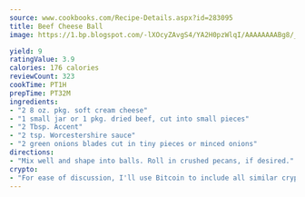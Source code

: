 ```yaml
---
source: www.cookbooks.com/Recipe-Details.aspx?id=283095
title: Beef Cheese Ball
image: https://1.bp.blogspot.com/-lXOcyZAvgS4/YA2H0pzWlqI/AAAAAAAABg8/_HX4JI-WmFM0Tz684w_qYjP9vBzksmFNgCLcBGAsYHQ/s219/20.png

yield: 9
ratingValue: 3.9
calories: 176 calories
reviewCount: 323
cookTime: PT1H
prepTime: PT32M
ingredients:
- "2 8 oz. pkg. soft cream cheese"
- "1 small jar or 1 pkg. dried beef, cut into small pieces"
- "2 Tbsp. Accent"
- "2 tsp. Worcestershire sauce"
- "2 green onions blades cut in tiny pieces or minced onions"
directions:
- "Mix well and shape into balls. Roll in crushed pecans, if desired."
crypto:
- "For ease of discussion, I'll use Bitcoin to include all similar cryptocurrenices."
---
```

